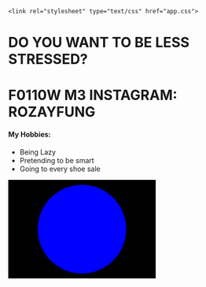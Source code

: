 <html>
<head>
	<title>stress staff</title>

	<link rel="stylesheet" type="text/css" href="app.css">

<!-- 	<style type="text/css">
/*		selector {
			property: value;
		}*/

		h1{
			color: red;
		}

		li {
			color: orange;
		}
	</style> -->
</head>
<body>
<h1>DO YOU WANT TO BE LESS STRESSED?</h1>
<h1>F0110W M3 INSTAGRAM: ROZAYFUNG</h1>


<h4>My Hobbies:</h4>
<ul>
	<li>Being Lazy</li>
	<li>Pretending to be smart</li>
	<li>Going to every shoe sale</li>
</ul>



<svg version="1.1"
     baseProfile="full"
     width="300" height="200"
     xmlns="http://www.w3.org/2000/svg">
  <rect width="100%" height="100%" fill="black" />
  <circle cx="150" cy="100" r="90" fill="blue" />
</svg>

</body>
</html>
